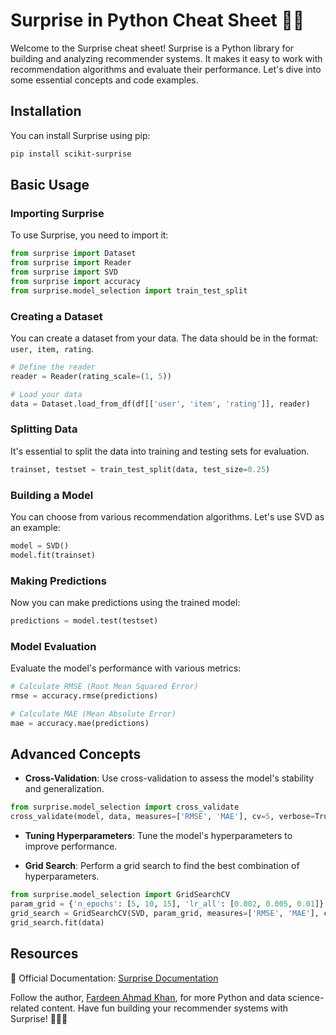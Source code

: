 # Surprise in Python Cheat Sheet 🎁🐍

Welcome to the Surprise cheat sheet! Surprise is a Python library for building and analyzing recommender systems. It makes it easy to work with recommendation algorithms and evaluate their performance. Let's dive into some essential concepts and code examples.

## Installation

You can install Surprise using pip:

```bash
pip install scikit-surprise
```

## Basic Usage

### Importing Surprise

To use Surprise, you need to import it:

```python
from surprise import Dataset
from surprise import Reader
from surprise import SVD
from surprise import accuracy
from surprise.model_selection import train_test_split
```

### Creating a Dataset

You can create a dataset from your data. The data should be in the format: `user, item, rating`.

```python
# Define the reader
reader = Reader(rating_scale=(1, 5))

# Load your data
data = Dataset.load_from_df(df[['user', 'item', 'rating']], reader)
```

### Splitting Data

It's essential to split the data into training and testing sets for evaluation.

```python
trainset, testset = train_test_split(data, test_size=0.25)
```

### Building a Model

You can choose from various recommendation algorithms. Let's use SVD as an example:

```python
model = SVD()
model.fit(trainset)
```

### Making Predictions

Now you can make predictions using the trained model:

```python
predictions = model.test(testset)
```

### Model Evaluation

Evaluate the model's performance with various metrics:

```python
# Calculate RMSE (Root Mean Squared Error)
rmse = accuracy.rmse(predictions)

# Calculate MAE (Mean Absolute Error)
mae = accuracy.mae(predictions)
```

## Advanced Concepts

- **Cross-Validation**: Use cross-validation to assess the model's stability and generalization.

```python
from surprise.model_selection import cross_validate
cross_validate(model, data, measures=['RMSE', 'MAE'], cv=5, verbose=True)
```

- **Tuning Hyperparameters**: Tune the model's hyperparameters to improve performance.

- **Grid Search**: Perform a grid search to find the best combination of hyperparameters.

```python
from surprise.model_selection import GridSearchCV
param_grid = {'n_epochs': [5, 10, 15], 'lr_all': [0.002, 0.005, 0.01]}
grid_search = GridSearchCV(SVD, param_grid, measures=['RMSE', 'MAE'], cv=3)
grid_search.fit(data)
```

## Resources

📖 Official Documentation: [Surprise Documentation](https://surprise.readthedocs.io/en/stable/index.html)

Follow the author, [Fardeen Ahmad Khan](https://github.com/I-Fardeen), for more Python and data science-related content. Have fun building your recommender systems with Surprise! 🎁🐍🌟
